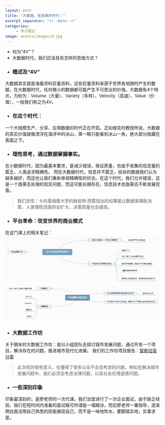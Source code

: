 ```yaml
---
layout: post
title: "大数据，信息爆炸时代！"
excerpt_separator: "<!--more-->"
categories:
     - 学习笔记
image: assets/images/d.jpg
---
```


+ 何为"4V"？
+ 大数据时代，我们应该具有怎样的思维方式？
<!--more-->

+ ### 概述及“4V”
大数据其实就是海量资料巨量资料，这些巨量资料来源于世界各地随时产生的数据，在大数据时代，任何微小的数据都可能产生不可思议的价值。大数据有4个特点，为别为：Volume（大量）、Variety（多样）、Velocity（高速）、Value（价值），一般我们称之为4V。

+ ### 在这个时代：
一个大规模生产、分享、应用数据的时代正在开启。正如维克托教授所说，大数据的真实价值就像漂浮在海洋中的冰山，第一眼只能看到冰山一角，绝大部分隐藏在表面之下。

+ ### 理性思考，通过数据掌握事实。
在小数据时代，因为最基本要求，是减少错误，保证质量，也由于收集的信息量的匮乏，人类追求精确性。
而在大数据时代，信息并不匮乏，纷杂的数据我们认为越多越好，而这也让我们重新审视精确性的优劣。在这个时代，我们允许错误，这是一个亟需去处理的现实问题，而这可能长期存在，信息技术也亟需去不断发展完善。
> 我们坚信：卡内基梅隆大学的赫伯特·西蒙指出的如果能让数据来辅助决策，人类理性范围将会扩大，决策质量也会越高。

+ ### 平台革命：改变世界的商业模式
在这门课上的相关笔记：
![Alt text](/assets/images/pingtaigeming.png)
![Alt text](/assets/images/pingtaidianfu.png)

+ ### 大数据工作坊
关于期末的大数据工作坊：是以小组团队去探讨城市发展问题，通过开发一个项目，解决存在的问题，推进城市现代化进展。
我们的工作坊项目报告：[智能垃圾分类](http://luobyinan.gitee.io/c3-bigdata/%E9%A1%B9%E7%9B%AE%E6%8A%A5%E5%91%8A)
> 此次经历很有意义，也懂得了很多以往不会去考虑的问题，例如在解决城市发展问题中，我们必须去考虑法律问题，以及社会伦理道德问题。

+ ### 一些深刻印象
印象最深刻的，是廖老师的一次代课。我们当堂进行了一次企业面试，由于缺乏经验，我们在短时间内准备的面试稿可所谓是一塌糊涂，而后廖老师一番指导，逐渐明白面试用自己熟悉的技能展现自己，而不是一味地吹水，要脚踏实地，实事求是。






